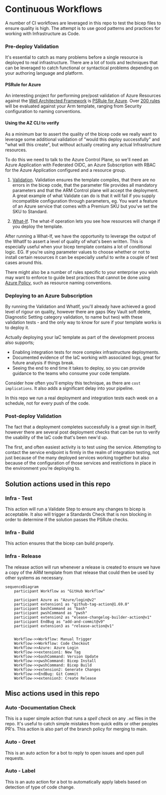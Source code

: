 # Continuous Workflows

A number of CI workflows are leveraged in this repo to test the bicep files to ensure quality is high. The attempt is to use good patterns and practices for working with Infrastructure as Code.

### Pre-deploy Validation

It's essential to catch as many problems before a single resource is deployed to real infrastructure. There are a lot of tools and techniques that can be leveraged to catch functional or syntactical problems depending on your authoring language and platform.

#### PSRule for Azure

An interesting project for performing pre/post validation of Azure Resources against the [Well Architected Framework](https://learn.microsoft.com/en-us/azure/architecture/framework/) is [PSRule for Azure](https://azure.github.io/PSRule.Rules.Azure/). Over [200 rules](https://azure.github.io/PSRule.Rules.Azure/en/baselines/Azure.All/) will be evaluated against your Arm template, ranging from Security configuration to naming conventions.

#### Using the AZ CLI to verify

As a minimum bar to assert the quality of the bicep code we really want to leverage some additional validation of "would this deploy successfully" and "what will this create", but without actually creating any actual Infrastructure resources.

To do this we need to talk to the Azure Control Plane, so we'll need an Azure Application with Federated OIDC, an Azure Subscription with RBAC for the Azure Application configured and a resource group.

1. [Validation](https://docs.microsoft.com/en-us/cli/azure/deployment/group?view=azure-cli-latest#az_deployment_group_validate). Validation ensures the template compiles, that there are no errors in the bicep code, that the parameter file provides all mandatory parameters and that the ARM Control plane will accept the deployment. A great example of what Validate can do is that it will fail if you supply incompatible configuration through parameters, eg. You want a feature of an Azure service that comes with a Premium SKU but you've set the SKU to Standard.

1. [What-If](https://docs.microsoft.com/en-us/azure/azure-resource-manager/templates/deploy-what-if). The what-if operation lets you see how resources will change if you deploy the template.

After running a What-If, we have the opportunity to leverage the output of the WhatIf to assert a level of quality of what's been written. This is especially useful when your bicep template contains a lot of conditional logic. EG. If you're using parameter values to choose whether or not to install certain resources it can be especially useful to write a couple of test cases around this.

There might also be a number of rules specific to your enterprise you wish may want to enforce to guide best practices that cannot be done using [Azure Policy](https://docs.microsoft.com/en-us/azure/governance/policy/overview), such as resource naming conventions.

### Deploying to an Azure Subscription

By running the Validation and WhatIf, you'll already have achieved a good level of rigour on quality, however there are gaps (Key Vault soft delete, Diagnostic Setting category validation, to name but two) with these validation tests - and the only way to know for sure if your template works is to deploy it.

Actually deploying your IaC template as part of the development process also supports;

- Enabling integration tests for more complex infrastructure deployments.
- Documented evidence of the IaC working with associated logs, great for future analysis if things break.
- Seeing the end to end time it takes to deploy, so you can provide guidance to the teams who consume your code template.

Consider how often you'll employ this technique, as there are `cost implications`. It also adds a significant delay into your pipeline.

In this repo we run a real deployment and integration tests each week on a schedule, not for every push of the code.

### Post-deploy Validation

The fact that a deployment completes successfully is a great sign in itself, however there are several post deployment checks that can be run to verify the usability of the IaC code that's been new'd up.

The first, and often easiest activity is to test using the service. Attempting to contact the service endpoint is firmly in the realm of integration testing, not just because of the many deployed services working together but also because of the configuration of those services and restrictions in place in the environment you're deploying to.

## Solution actions used in this repo

### Infra - Test

This action will run a Validate Step to ensure any changes to bicep is acceptable. It also will trigger a Standards Check that is non blocking in order to determine if the solution passes the PSRule checks.

### Infra - Build

This action ensures that the bicep can build properly.

### Infra - Release

The release action will run whenever a release is created to ensure we have a copy of the ARM template from that release that could then be used by other systems as necessary.

```mermaid
sequenceDiagram
    participant Workflow as "GitHub Workflow"

    participant Azure as "Azure/login@v2"
    participant extension1 as "github-tag-action@1.69.0"
    participant bashCommand as "bash"
    participant pwshCommand as "pwsh"
    participant extension2 as "elease-changelog-builder-action@v1"
    participant EndBug as "add-and-commit@v9"
    participant extension3 as "release-action@v1"


    Workflow->>Workflow: Manual Trigger
    Workflow->>Workflow: Code Checkout
    Workflow->>Azure: Azure Login
    Workflow->>extension1: New Tag
    Workflow->>bashCommand: Version Update
    Workflow->>pwshCommand: Bicep Install
    Workflow->>pwshCommand: Bicep Build
    Workflow->>extension2: Generate Changes
    Workflow->>EndBug: Git Commit
    Workflow->>extension3: Create Release
```

## Misc actions used in this repo

### Auto -Documentation Check

This is a super simple action that runs a _spell check_ on any `.md` files in the repo. It's useful to catch simple mistakes from quick edits or other peoples PR's. This action is also part of the branch policy for merging to main.

### Auto - Greet

This is an auto action for a bot to reply to open issues and open pull requests.

### Auto - Label

This is an auto action for a bot to automatically apply labels based on detection of type of code change.
